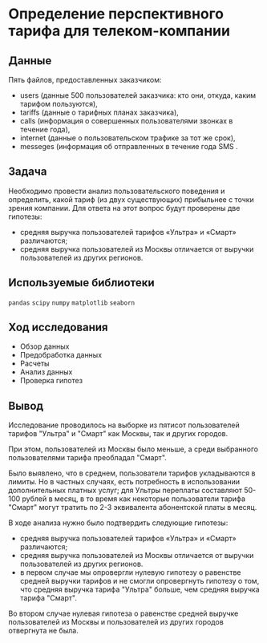 # Определение перспективного тарифа для телеком-компании
## Данные
Пять файлов, предоставленных заказчиком:

- users (данные 500 пользователей заказчика: кто они, откуда, каким тарифом пользуются),
- tariffs (данные о тарифных планах заказчика),
- calls (информация о совершенных пользователями звонках в течение года),
- internet (данные о пользовательском трафике за тот же срок),
- messeges (информация об отправленных в течение года SMS .
## Задача
Необходимо провести анализ пользовательского поведения и определить, какой тариф (из двух существующих) прибыльнее с точки зрения компании. Для ответа на этот вопрос будут проверены две гипотезы:

- средняя выручка пользователей тарифов «Ультра» и «Смарт» различаются;
- средняя выручка пользователей из Москвы отличается от выручки пользователей из других регионов.
## Используемые библиотеки
`pandas` `scipy` `numpy` `matplotlib` `seaborn`

## Ход исследования
- Обзор данных
- Предобработка данных
- Расчеты
- Анализ данных
- Проверка гипотез

## Вывод
Исследование проводилось на выборке из пятисот пользователей тарифов "Ультра" и "Смарт" как Москвы, так и других городов.

При этом, пользователей из Москвы было меньше, а среди выбранного пользователями тарифа преобладал "Смарт".

Было выявлено, что в среднем, пользователи тарифов укладываются в лимиты. Но в частных случаях, есть потребность в использовании дополнительных платных услуг; для Ультры переплаты составляют 50-100 рублей в месяц, в то время как некоторые пользователи тарифа "Смарт" могут тратить по 2-3 эквивалента абонентской платы в месяц.

В ходе анализа нужно было подтвердить следующие гипотезы:
- средняя выручка пользователей тарифов «Ультра» и «Смарт» различаются;
- средняя выручка пользователей из Москвы отличается от выручки пользователей из других регионов.
- в первом случае мы опровергли нулевую гипотезу о равенстве средней выручки тарифов и не смогли опровергнуть гипотезу о том, что средняя выручка тарифа "Ультра" больше, чем средняя выручка тарифа "Смарт".

Во втором случае нулевая гипотеза о равенстве средней выручке пользователей из Москвы и пользователей из других городов отвергнута не была.
